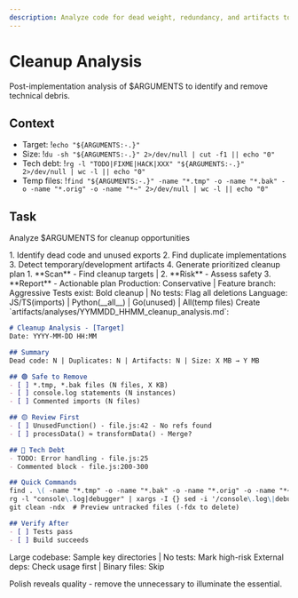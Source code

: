 ```yaml
---
description: Analyze code for dead weight, redundancy, and artifacts to polish for release
---
```


# Cleanup Analysis

Post-implementation analysis of $ARGUMENTS to identify and remove technical debris.

## Context
- Target: !`echo "${ARGUMENTS:-.}"`
- Size: !`du -sh "${ARGUMENTS:-.}" 2>/dev/null | cut -f1 || echo "0"`
- Tech debt: !`rg -l "TODO|FIXME|HACK|XXX" "${ARGUMENTS:-.}" 2>/dev/null | wc -l || echo "0"`
- Temp files: !`find "${ARGUMENTS:-.}" -name "*.tmp" -o -name "*.bak" -o -name "*.orig" -o -name "*~" 2>/dev/null | wc -l || echo "0"`

## Task

<task>Analyze $ARGUMENTS for cleanup opportunities</task>

<requirements>
1. Identify dead code and unused exports
2. Find duplicate implementations
3. Detect temporary/development artifacts
4. Generate prioritized cleanup plan
</requirements>

<phases>
1. **Scan** - Find cleanup targets | 2. **Risk** - Assess safety
3. **Report** - Actionable plan
</phases>

<conditional>
Production: Conservative | Feature branch: Aggressive
Tests exist: Bold cleanup | No tests: Flag all deletions
Language: JS/TS(imports) | Python(__all__) | Go(unused) | All(temp files)
</conditional>

<output>
Create `artifacts/analyses/YYMMDD_HHMM_cleanup_analysis.md`:

```markdown
# Cleanup Analysis - [Target]
Date: YYYY-MM-DD HH:MM

## Summary
Dead code: N | Duplicates: N | Artifacts: N | Size: X MB → Y MB

## 🟢 Safe to Remove
- [ ] *.tmp, *.bak files (N files, X KB)
- [ ] console.log statements (N instances)
- [ ] Commented imports (N files)

## 🟡 Review First
- [ ] UnusedFunction() - file.js:42 - No refs found
- [ ] processData() ≈ transformData() - Merge?

## 🔴 Tech Debt
- TODO: Error handling - file.js:25
- Commented block - file.js:200-300

## Quick Commands
find . \( -name "*.tmp" -o -name "*.bak" -o -name "*.orig" -o -name "*~" \) -delete
rg -l "console\.log|debugger" | xargs -I {} sed -i '/console\.log\|debugger/d' {}
git clean -ndx  # Preview untracked files (-fdx to delete)

## Verify After
- [ ] Tests pass
- [ ] Build succeeds
```
</output>

<error-handling>
Large codebase: Sample key directories | No tests: Mark high-risk
External deps: Check usage first | Binary files: Skip
</error-handling>

Polish reveals quality - remove the unnecessary to illuminate the essential.